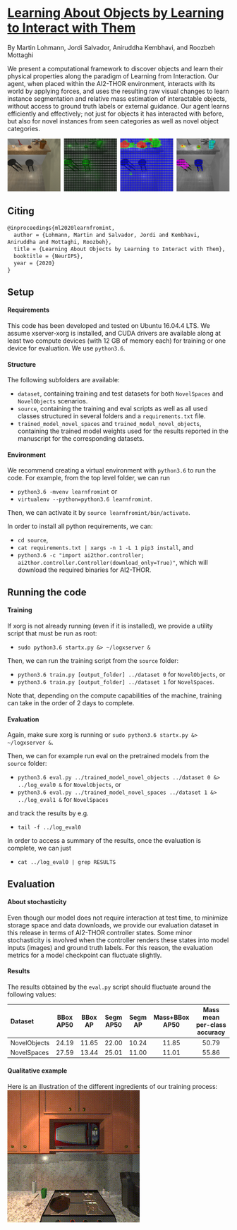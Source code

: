 # [Learning About Objects by Learning to Interact with Them](https://arxiv.org/pdf/2006.09306.pdf)

By Martin Lohmann, Jordi Salvador, Aniruddha Kembhavi, and Roozbeh Mottaghi

We present a computational framework to discover objects and learn their physical properties along the paradigm of
Learning from Interaction. Our agent, when placed within the AI2-THOR environment, interacts with its world by
applying forces, and uses the resulting raw visual changes to learn instance segmentation and relative mass estimation
of interactable objects, without access to ground truth labels or external guidance. Our agent learns efficiently and
effectively; not just for objects it has interacted with before, but also for novel instances from seen categories
as well as novel object categories.

![](inference.png)

## Citing
```
@inproceedings{ml2020learnfromint,
  author = {Lohmann, Martin and Salvador, Jordi and Kembhavi, Aniruddha and Mottaghi, Roozbeh},
  title = {Learning About Objects by Learning to Interact with Them},
  booktitle = {NeurIPS},
  year = {2020}
}
```

## Setup

#### Requirements

This code has been developed and tested on Ubuntu 16.04.4 LTS. We assume xserver-xorg is installed, and
CUDA drivers are available along at least two compute devices (with 12 GB of memory each) for training or one device
for evaluation. We use `python3.6`.

#### Structure

The following subfolders are available:
- `dataset`, containing training and test datasets for both `NovelSpaces` and
`NovelObjects` scenarios.
- `source`, containing the training and eval scripts as well as all used classes structured in several folders and a
`requirements.txt` file.
- `trained_model_novel_spaces` and `trained_model_novel_objects`, containing the trained model weights used for the
results reported in the manuscript for the corresponding datasets.
   
#### Environment
    
We recommend creating a virtual environment with `python3.6` to run the code. For example, from the top
level folder, we can run
- `python3.6 -mvenv learnfromint` or
- `virtualenv --python=python3.6 learnfromint`.

Then, we can activate it by `source learnfromint/bin/activate`.

In order to install all python requirements, we can:
- `cd source`,
- `cat requirements.txt | xargs -n 1 -L 1 pip3 install`, and
- `python3.6 -c "import ai2thor.controller; ai2thor.controller.Controller(download_only=True)"`, which will download
the required binaries for AI2-THOR.

## Running the code

#### Training

If xorg is not already running (even if it is installed), we provide a utility script that must be run as root:
- `sudo python3.6 startx.py &> ~/logxserver &`

Then, we can run the training script from the `source` folder:
- `python3.6 train.py [output_folder] ../dataset 0` for `NovelObjects`, or
- `python3.6 train.py [output_folder] ../dataset 1` for `NovelSpaces`.

Note that, depending on the compute capabilities of the machine, training can take in the order of 2 days to
complete.
    
#### Evaluation

Again, make sure xorg is running or `sudo python3.6 startx.py &> ~/logxserver &`.

Then, we can for example run eval on the pretrained models from the `source` folder:
- `python3.6 eval.py ../trained_model_novel_objects ../dataset 0 &> ../log_eval0 &` for `NovelObjects`, or
- `python3.6 eval.py ../trained_model_novel_spaces ../dataset 1 &> ../log_eval1 &` for `NovelSpaces`

and track the results by e.g.
- `tail -f ../log_eval0`

In order to access a summary of the results, once the evaluation is complete, we can just
- `cat ../log_eval0 | grep RESULTS`
    
## Evaluation

#### About stochasticity
Even though our model does not require interaction at test time, to minimize storage space and data downloads, we
provide our evaluation dataset in this release in terms of AI2-THOR controller states. Some minor stochasticity is
involved when the controller renders these states into model inputs (images) and ground truth labels. For this reason,
the evaluation metrics for a model checkpoint can fluctuate slightly.

#### Results
The results obtained by the `eval.py` script should fluctuate around the following values:

|   Dataset   | BBox AP50 | BBox AP | Segm AP50 | Segm AP | Mass+BBox AP50 | Mass mean per-class accuracy |
|:------------|:---------:|:-------:|:---------:|:-------:|:--------------:|:----------------------------:|
| NovelObjects|   24.19   |  11.65  |   22.00   |  10.24  |      11.85     |            50.79             |
| NovelSpaces |   27.59   |  13.44  |   25.01   |  11.00  |      11.01     |            55.86             |

#### Qualitative example
Here is an illustration of the different ingredients of our training process:
![](training_video.gif)
